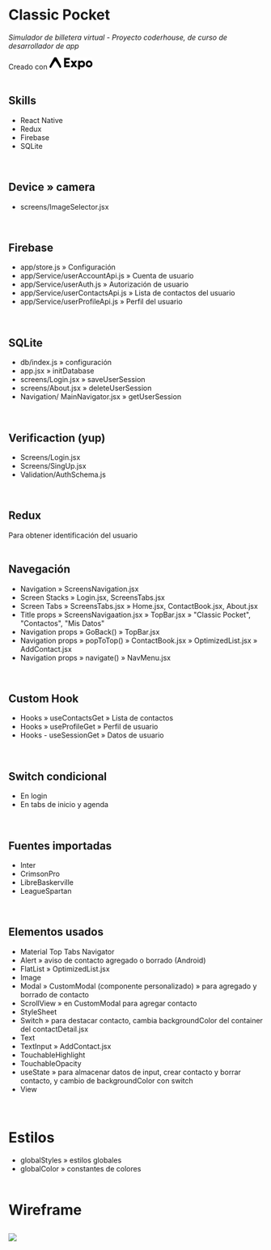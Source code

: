# Classic Pocket
*Simulador de billetera virtual* - *Proyecto coderhouse, de curso de desarrollador de app*

Creado con <img src="./assets/logo-wordmark.png" style="height:24px; background:rgba(255,255,255,0.5)" />
<br /><br />

## Skills
- React Native
- Redux
- Firebase
- SQLite
<br />

## Device » camera
- screens/ImageSelector.jsx
<br />

## Firebase
- app/store.js » Configuración
- app/Service/userAccountApi.js » Cuenta de usuario
- app/Service/userAuth.js » Autorización de usuario
- app/Service/userContactsApi.js » Lista de contactos del usuario
- app/Service/userProfileApi.js » Perfil del usuario
<br />

## SQLite
- db/index.js » configuración
- app.jsx » initDatabase
- screens/Login.jsx » saveUserSession
- screens/About.jsx » deleteUserSession
- Navigation/ MainNavigator.jsx » getUserSession
<br />

## Verificaction (yup)
- Screens/Login.jsx
- Screens/SingUp.jsx
- Validation/AuthSchema.js
<br />

## Redux
Para obtener identificación del usuario
<br /><br />


## Navegación
- Navigation » ScreensNavigation.jsx
- Screen Stacks » Login.jsx, ScreensTabs.jsx 
- Screen Tabs » ScreensTabs.jsx » Home.jsx, ContactBook.jsx, About.jsx
- Title props » ScreensNavigaation.jsx » TopBar.jsx » "Classic Pocket", "Contactos", "Mis Datos"
- Navigation props » GoBack() » TopBar.jsx
- Navigation props » popToTop() » ContactBook.jsx » OptimizedList.jsx » AddContact.jsx
- Navigation props » navigate() » NavMenu.jsx
<br />

## Custom Hook
- Hooks » useContactsGet » Lista de contactos
- Hooks » useProfileGet » Perfil de usuario
- Hooks - useSessionGet » Datos de usuario
<br />

## Switch condicional
- En login
- En tabs de inicio y agenda
<br />

## Fuentes importadas
- Inter
- CrimsonPro
- LibreBaskerville
- LeagueSpartan
<br />

## Elementos usados
- Material Top Tabs Navigator
- Alert » aviso de contacto agregado o borrado (Android)
- FlatList » OptimizedList.jsx
- Image
- Modal » CustomModal (componente personalizado) » para agregado y borrado de contacto
- ScrollView » en CustomModal para agregar contacto
- StyleSheet
- Switch » para destacar contacto, cambia backgroundColor del container del contactDetail.jsx
- Text
- TextInput » AddContact.jsx
- TouchableHighlight
- TouchableOpacity
- useState » para almacenar datos de input, crear contacto y borrar contacto, y cambio de backgroundColor con switch
- View
<br />

# Estilos
- globalStyles » estilos globales
- globalColor » constantes de colores
<br /><br />

# Wireframe
<img src="/wirerame.jpg" style="margin: 10px auto " />
